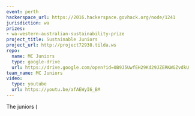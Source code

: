 ```yaml
---
event: perth
hackerspace_url: https://2016.hackerspace.govhack.org/node/1241
jurisdiction: wa
prizes:
- wa-western-australian-sustainability-prize
project_title: Sustainable Juniors
project_url: http://project72938.tilda.ws
repo:
  name: MC Juniors
  type: google-drive
  url: https://drive.google.com/open?id=0B9J5UwfEH29Kd29JZERKWGZvdkU
team_name: MC Juniors
video:
  type: youtube
  url: https://youtu.be/afAEWyI6_BM
---
```


The juniors (